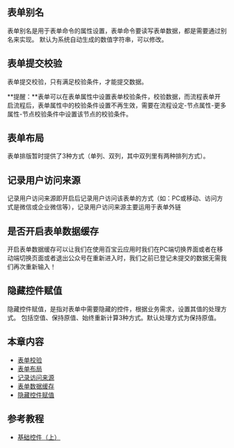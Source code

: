 ## 表单别名
表单别名是用于表单命令的属性设置，表单命令要读写表单数据，都是需要通过别名来实现。
默认为系统自动生成的数值字符串，可以修改。

## 表单提交校验
表单提交校验，只有满足校验条件，才能提交数据。

**提醒：**表单可以在表单属性中设置表单校验条件，校验数据，而流程表单开启流程后，表单属性中的校验条件设置不再生效，需要在流程设定-节点属性-更多属性-节点校验条件中设置该节点的校验条件。

## 表单布局
表单排版暂时提供了3种方式（单列、双列，其中双列里有两种排列方式）。

## 记录用户访问来源
记录用户访问来源即开启后记录用户访问该表单的方式（如：PC或移动、访问方式是微信或企业微信等），记录用户访问来源主要运用于表单外链

## 是否开启表单数据缓存
开启表单数据缓存可以让我们在使用百宝云应用时我们在PC端切换界面或者在移动端切换页面或者退出公众号在重新进入时，我们之前已登记未提交的数据无需我们再次重新输入！

## 隐藏控件赋值
隐藏控件赋值，是指对表单中需要隐藏的控件，根据业务需求，设置其值的处理方式。
包括空值、保持原值、始终重新计算3种方式。默认处理方式为保持原值。

## 本章内容
* [表单校验](表单校验.md)
* [表单布局](表单排版.md)
* [记录访问来源](记录访问来源.md)
* [表单数据缓存](表单数据缓存.md)
* [隐藏控件赋值](隐藏控件赋值.md)
## 参考教程
* [基础控件（上）](https://xue.baibaoyun.com/index/details/id/82)